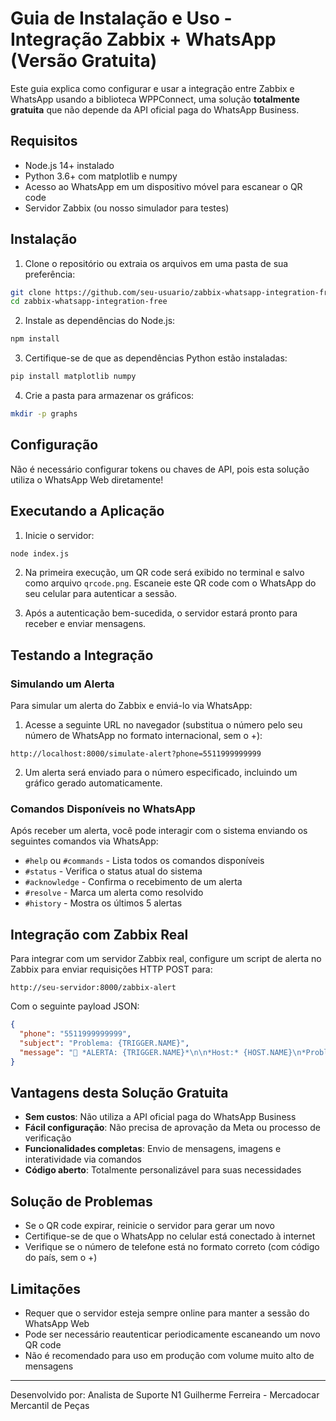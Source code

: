 # Guia de Instalação e Uso - Integração Zabbix + WhatsApp (Versão Gratuita)

Este guia explica como configurar e usar a integração entre Zabbix e WhatsApp usando a biblioteca WPPConnect, uma solução **totalmente gratuita** que não depende da API oficial paga do WhatsApp Business.

## Requisitos

- Node.js 14+ instalado
- Python 3.6+ com matplotlib e numpy
- Acesso ao WhatsApp em um dispositivo móvel para escanear o QR code
- Servidor Zabbix (ou nosso simulador para testes)

## Instalação

1. Clone o repositório ou extraia os arquivos em uma pasta de sua preferência:

```bash
git clone https://github.com/seu-usuario/zabbix-whatsapp-integration-free.git
cd zabbix-whatsapp-integration-free
```

2. Instale as dependências do Node.js:

```bash
npm install
```

3. Certifique-se de que as dependências Python estão instaladas:

```bash
pip install matplotlib numpy
```

4. Crie a pasta para armazenar os gráficos:

```bash
mkdir -p graphs
```

## Configuração

Não é necessário configurar tokens ou chaves de API, pois esta solução utiliza o WhatsApp Web diretamente!

## Executando a Aplicação

1. Inicie o servidor:

```bash
node index.js
```

2. Na primeira execução, um QR code será exibido no terminal e salvo como arquivo `qrcode.png`. Escaneie este QR code com o WhatsApp do seu celular para autenticar a sessão.

3. Após a autenticação bem-sucedida, o servidor estará pronto para receber e enviar mensagens.

## Testando a Integração

### Simulando um Alerta

Para simular um alerta do Zabbix e enviá-lo via WhatsApp:

1. Acesse a seguinte URL no navegador (substitua o número pelo seu número de WhatsApp no formato internacional, sem o +):

```
http://localhost:8000/simulate-alert?phone=5511999999999
```

2. Um alerta será enviado para o número especificado, incluindo um gráfico gerado automaticamente.

### Comandos Disponíveis no WhatsApp

Após receber um alerta, você pode interagir com o sistema enviando os seguintes comandos via WhatsApp:

- `#help` ou `#commands` - Lista todos os comandos disponíveis
- `#status` - Verifica o status atual do sistema
- `#acknowledge` - Confirma o recebimento de um alerta
- `#resolve` - Marca um alerta como resolvido
- `#history` - Mostra os últimos 5 alertas

## Integração com Zabbix Real

Para integrar com um servidor Zabbix real, configure um script de alerta no Zabbix para enviar requisições HTTP POST para:

```
http://seu-servidor:8000/zabbix-alert
```

Com o seguinte payload JSON:

```json
{
  "phone": "5511999999999",
  "subject": "Problema: {TRIGGER.NAME}",
  "message": "🚨 *ALERTA: {TRIGGER.NAME}*\n\n*Host:* {HOST.NAME}\n*Problema:* {TRIGGER.NAME}\n*Severidade:* {TRIGGER.SEVERITY}\n*Horário:* {EVENT.DATE} {EVENT.TIME}"
}
```

## Vantagens desta Solução Gratuita

- **Sem custos**: Não utiliza a API oficial paga do WhatsApp Business
- **Fácil configuração**: Não precisa de aprovação da Meta ou processo de verificação
- **Funcionalidades completas**: Envio de mensagens, imagens e interatividade via comandos
- **Código aberto**: Totalmente personalizável para suas necessidades

## Solução de Problemas

- Se o QR code expirar, reinicie o servidor para gerar um novo
- Certifique-se de que o WhatsApp no celular está conectado à internet
- Verifique se o número de telefone está no formato correto (com código do país, sem o +)

## Limitações

- Requer que o servidor esteja sempre online para manter a sessão do WhatsApp Web
- Pode ser necessário reautenticar periodicamente escaneando um novo QR code
- Não é recomendado para uso em produção com volume muito alto de mensagens

---

Desenvolvido por: Analista de Suporte N1 Guilherme Ferreira - Mercadocar Mercantil de Peças
